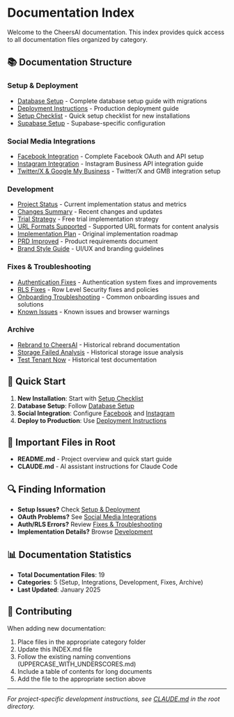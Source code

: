 # Documentation Index

Welcome to the CheersAI documentation. This index provides quick access to all documentation files organized by category.

## 📚 Documentation Structure

### Setup & Deployment
- [Database Setup](./setup/DATABASE_SETUP.md) - Complete database setup guide with migrations
- [Deployment Instructions](./setup/DEPLOYMENT_INSTRUCTIONS.md) - Production deployment guide
- [Setup Checklist](./setup/SETUP_CHECKLIST.md) - Quick setup checklist for new installations
- [Supabase Setup](./setup/SUPABASE_SETUP.md) - Supabase-specific configuration

### Social Media Integrations
- [Facebook Integration](./integrations/FACEBOOK_INTEGRATION.md) - Complete Facebook OAuth and API setup
- [Instagram Integration](./integrations/INSTAGRAM_INTEGRATION.md) - Instagram Business API integration guide
- [Twitter/X & Google My Business](./integrations/TWITTER_GMB_INTEGRATION.md) - Twitter/X and GMB integration setup

### Development
- [Project Status](./development/PROJECT_STATUS.md) - Current implementation status and metrics
- [Changes Summary](./development/CHANGES_SUMMARY.md) - Recent changes and updates
- [Trial Strategy](./development/TRIAL_STRATEGY.md) - Free trial implementation strategy
- [URL Formats Supported](./development/URL_FORMATS_SUPPORTED.md) - Supported URL formats for content analysis
- [Implementation Plan](./IMPLEMENTATION_PLAN.md) - Original implementation roadmap
- [PRD Improved](./PRD_IMPROVED.md) - Product requirements document
- [Brand Style Guide](./BRAND_STYLE_GUIDE.md) - UI/UX and branding guidelines

### Fixes & Troubleshooting
- [Authentication Fixes](./fixes/AUTH_FIXES.md) - Authentication system fixes and improvements
- [RLS Fixes](./fixes/RLS_FIXES.md) - Row Level Security fixes and policies
- [Onboarding Troubleshooting](./fixes/ONBOARDING_TROUBLESHOOTING.md) - Common onboarding issues and solutions
- [Known Issues](./KNOWN_ISSUES.md) - Known issues and browser warnings

### Archive
- [Rebrand to CheersAI](./archive/REBRAND_TO_CHEERSAI.md) - Historical rebrand documentation
- [Storage Failed Analysis](./archive/STORAGE_FAILED_ANALYSIS.md) - Historical storage issue analysis
- [Test Tenant Now](./archive/TEST_TENANT_NOW.md) - Historical test documentation

## 🚀 Quick Start

1. **New Installation**: Start with [Setup Checklist](./setup/SETUP_CHECKLIST.md)
2. **Database Setup**: Follow [Database Setup](./setup/DATABASE_SETUP.md)
3. **Social Integration**: Configure [Facebook](./integrations/FACEBOOK_INTEGRATION.md) and [Instagram](./integrations/INSTAGRAM_INTEGRATION.md)
4. **Deploy to Production**: Use [Deployment Instructions](./setup/DEPLOYMENT_INSTRUCTIONS.md)

## 📝 Important Files in Root

- **README.md** - Project overview and quick start guide
- **CLAUDE.md** - AI assistant instructions for Claude Code

## 🔍 Finding Information

- **Setup Issues?** Check [Setup & Deployment](#setup--deployment)
- **OAuth Problems?** See [Social Media Integrations](#social-media-integrations)
- **Auth/RLS Errors?** Review [Fixes & Troubleshooting](#fixes--troubleshooting)
- **Implementation Details?** Browse [Development](#development)

## 📊 Documentation Statistics

- **Total Documentation Files**: 19
- **Categories**: 5 (Setup, Integrations, Development, Fixes, Archive)
- **Last Updated**: January 2025

## 🤝 Contributing

When adding new documentation:
1. Place files in the appropriate category folder
2. Update this INDEX.md file
3. Follow the existing naming conventions (UPPERCASE_WITH_UNDERSCORES.md)
4. Include a table of contents for long documents
5. Add the file to the appropriate section above

---

*For project-specific development instructions, see [CLAUDE.md](../CLAUDE.md) in the root directory.*